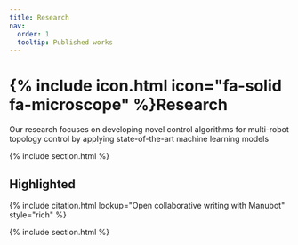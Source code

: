```yaml
---
title: Research
nav:
  order: 1
  tooltip: Published works
---
```


# {% include icon.html icon="fa-solid fa-microscope" %}Research

Our research focuses on developing novel control algorithms for multi-robot topology control by applying state-of-the-art machine learning models 

{% include section.html %}

## Highlighted

{% include citation.html lookup="Open collaborative writing with Manubot" style="rich" %}

{% include section.html %}

<!-- ## All -->

<!-- {% include search-box.html %}

{% include search-info.html %}

{% include list.html data="citations" component="citation" style="rich" %} -->
